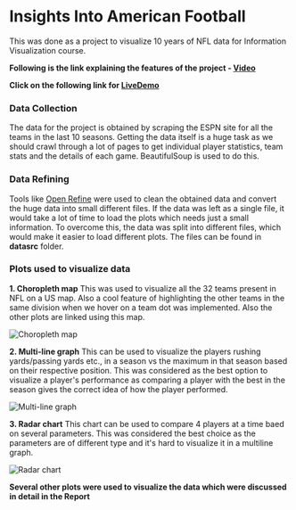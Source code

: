 # Insights Into American Football

This was done as a project to visualize 10 years of NFL data for Information Visualization course. 

**Following is the link explaining the features of the project - [Video](https://www.youtube.com/watch?v=Czk-t-DcLIs&feature=youtu.be)**

**Click on the following link for [LiveDemo](http://qav2.cs.odu.edu/projects/Infovis/index.html)**

### Data Collection
The data for the project is obtained by scraping the ESPN site for all the teams in the last 10 seasons. Getting the data itself is a huge 
task as we should crawl through a lot of pages to get individual player statistics, team stats and the details of each game. BeautifulSoup 
is used to do this.

### Data Refining
Tools like [Open Refine](http://openrefine.org/) were used to clean the obtained data and convert the huge data into small different files. If the data was left as a single file, it would take a lot of time to load the plots which needs just a small information. To overcome this, the data was split into different files, which would make it easier to load different plots. The files can be found in **datasrc** folder.

### Plots used to visualize data

**1. Choropleth map**
This was used to visualize all the 32 teams present in NFL on a US map. Also a cool feature of highlighting the other teams in the same division when we hover on a team dot was implemented. Also the other plots are linked using this map.

![Choropleth map](choropleth.png)

**2. Multi-line graph**
This can be used to visualize the players rushing yards/passing yards etc., in a season vs the maximum in that season based on their respective position. This was considered as the best option to visualize a player's performance as comparing a player with the best in the 
season gives the correct idea of how the player performed.

![Multi-line graph](multiline.png)

**3. Radar chart**
This chart can be used to compare 4 players at a time baed on several parameters. This was considered the best choice as the parameters are of different type and it's hard to visualize it in a multiline graph.

![Radar chart](radar.png)

**Several other plots were used to visualize the data which were discussed in detail in the Report**

